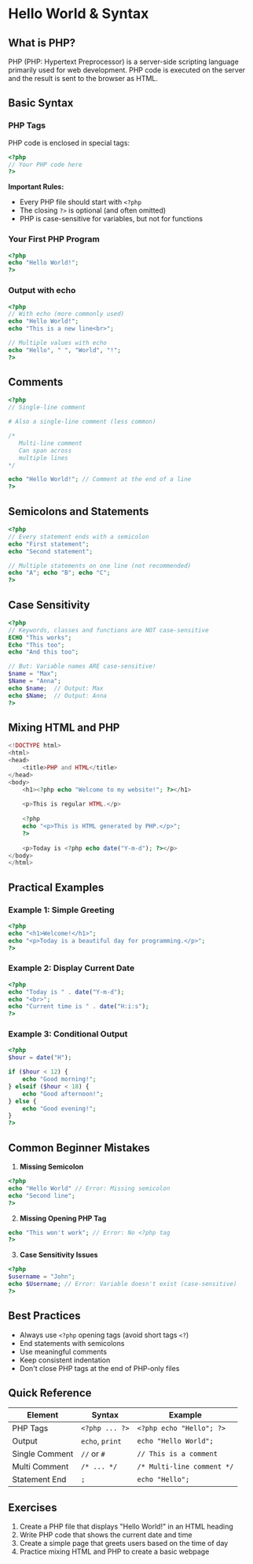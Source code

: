 # Hello World & Syntax

## What is PHP?

PHP (PHP: Hypertext Preprocessor) is a server-side scripting language primarily used for web development. PHP code is executed on the server and the result is sent to the browser as HTML.

## Basic Syntax

### PHP Tags

PHP code is enclosed in special tags:

```php
<?php
// Your PHP code here
?>
```

**Important Rules:**

- Every PHP file should start with `<?php`
- The closing `?>` is optional (and often omitted)
- PHP is case-sensitive for variables, but not for functions

### Your First PHP Program

```php
<?php
echo "Hello World!";
?>
```

### Output with echo

```php
<?php
// With echo (more commonly used)
echo "Hello World!";
echo "This is a new line<br>";

// Multiple values with echo
echo "Hello", " ", "World", "!";
?>
```

## Comments

```php
<?php
// Single-line comment

# Also a single-line comment (less common)

/*
   Multi-line comment
   Can span across
   multiple lines
*/

echo "Hello World!"; // Comment at the end of a line
?>
```

## Semicolons and Statements

```php
<?php
// Every statement ends with a semicolon
echo "First statement";
echo "Second statement";

// Multiple statements on one line (not recommended)
echo "A"; echo "B"; echo "C";
?>
```

## Case Sensitivity

```php
<?php
// Keywords, classes and functions are NOT case-sensitive
ECHO "This works";
Echo "This too";
echo "And this too";

// But: Variable names ARE case-sensitive!
$name = "Max";
$Name = "Anna";
echo $name;  // Output: Max
echo $Name;  // Output: Anna
?>
```

## Mixing HTML and PHP

```php
<!DOCTYPE html>
<html>
<head>
    <title>PHP and HTML</title>
</head>
<body>
    <h1><?php echo "Welcome to my website!"; ?></h1>
    
    <p>This is regular HTML.</p>
    
    <?php
    echo "<p>This is HTML generated by PHP.</p>";
    ?>
    
    <p>Today is <?php echo date("Y-m-d"); ?></p>
</body>
</html>
```

## Practical Examples

### Example 1: Simple Greeting

```php
<?php
echo "<h1>Welcome!</h1>";
echo "<p>Today is a beautiful day for programming.</p>";
?>
```

### Example 2: Display Current Date

```php
<?php
echo "Today is " . date("Y-m-d");
echo "<br>";
echo "Current time is " . date("H:i:s");
?>
```

### Example 3: Conditional Output

```php
<?php
$hour = date("H");

if ($hour < 12) {
    echo "Good morning!";
} elseif ($hour < 18) {
    echo "Good afternoon!";
} else {
    echo "Good evening!";
}
?>
```

## Common Beginner Mistakes

1. **Missing Semicolon**

```php
<?php
echo "Hello World" // Error: Missing semicolon
echo "Second line";
?>
```

2. **Missing Opening PHP Tag**

```php
echo "This won't work"; // Error: No <?php tag
?>
```

3. **Case Sensitivity Issues**

```php
<?php
$username = "John";
echo $Username; // Error: Variable doesn't exist (case-sensitive)
?>
```

## Best Practices

- Always use `<?php` opening tags (avoid short tags `<?`)
- End statements with semicolons
- Use meaningful comments
- Keep consistent indentation
- Don't close PHP tags at the end of PHP-only files

## Quick Reference

| Element | Syntax | Example |
|---------|--------|---------|
| PHP Tags | `<?php ... ?>` | `<?php echo "Hello"; ?>` |
| Output | `echo`, `print` | `echo "Hello World";` |
| Single Comment | `//` or `#` | `// This is a comment` |
| Multi Comment | `/* ... */` | `/* Multi-line comment */` |
| Statement End | `;` | `echo "Hello";` |

## Exercises

1. Create a PHP file that displays "Hello World!" in an HTML heading
2. Write PHP code that shows the current date and time
3. Create a simple page that greets users based on the time of day
4. Practice mixing HTML and PHP to create a basic webpage
